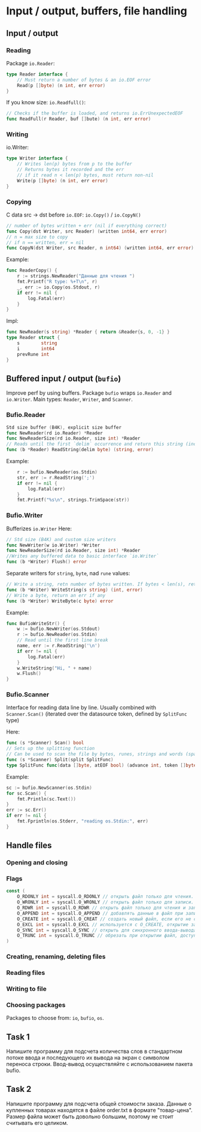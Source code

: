 # Input / output, buffers, file handling

## Input / output

### Reading 
Package `io.Reader`:
```go
type Reader interface {
    // Must return a number of bytes & an io.EOF error
    Read(p []byte) (n int, err error)
}
```
If you know size: `io.Readfull()`:
```go
// Checks if the buffer is loaded, and returns io.ErrUnexpectedEOF
func ReadFull(r Reader, buf []bute) (n int, err error)
```

### Writing 
io.Writer:
```go
type Writer interface {
    // Writes len(p) bytes from p to the buffer
    // Returns bytes it recorded and the err
    // if it read n < len(p) bytes, must return non-nil
    Write(p []byte) (n int, err error)
}
```

### Copying
C data src -> dst before `io.EOF`: `io.Copy()` / `io.CopyN()`
```go
// number of bytes written + err (nil if everything correct)
func Copy(dst Writer, src Reader) (written int64, err error)
// n = max size to copy
// if n == written, err = nil
func CopyN(dst Writer, src Reader, n int64) (written int64, err error)
```
Example:
```go
func ReaderCopy() {
	r := strings.NewReader("Данные для чтения ")
	fmt.Printf("R type: %+T\n", r)
	_, err := io.Copy(os.Stdout, r)
	if err != nil {
		log.Fatal(err)
	}
}
```

Impl:
```go
func NewReader(s string) *Reader { return &Reader{s, 0, -1} }
type Reader struct {
	s        string
	i        int64
	prevRune int
}
```

## Buffered input / output (`bufio`)

Improve perf by using buffers. Package `bufio` wraps `io.Reader` and `io.Writer`. 
Main types: `Reader`, `Writer`, and `Scanner`. 

### Bufio.Reader

```go
Std size buffer (B4K), explicit size buffer
func NewReader(rd io.Reader) *Reader
func NewReaderSize(rd io.Reader, size int) *Reader
// Reads until the first `delim` occurrence and return this string (inclusive)
func (b *Reader) ReadString(delim byte) (string, error)
```

Example: 
```go
	r := bufio.NewReader(os.Stdin)
	str, err := r.ReadString(';')
	if err != nil {
		log.Fatal(err)
	}
	fmt.Printf("%s\n", strings.TrimSpace(str))
```

### Bufio.Writer
Bufferizes `io.Writer`
Here:
```go
// Std size (B4K) and custom size writers 
func NewWriter(w io.Writer) *Writer
func NewReaderSize(rd io.Reader, size int) *Reader
//Writes any buffered data to basic interface `io.Writer`
func (b *Writer) Flush() error
```
Separate writers for `string`, `byte`, nad `rune` values:
```go
// Write a string, retn number of bytes written. If bytes < len(s), retns an error
func (b *Writer) WriteString(s string) (int, error)
// Write a byte, return an err if any
func (b *Writer) WriteByte(c byte) error
``` 

Example: 
```go
func BufioWriteStr() {
	w := bufio.NewWriter(os.Stdout)
	r := bufio.NewReader(os.Stdin)
	// Read until the first line break
	name, err := r.ReadString('\n')
	if err != nil {
		log.Fatal(err)
	}
	w.WriteString("Hi, " + name)
	w.Flush()
}
```

### Bufio.Scanner 
Interface for reading data line by line. 
Usually combined with `Scanner.Scan()` (iterated over the datasource token, defined by `SplitFunc` type)

Here:
```go
func (s *Scanner) Scan() bool
// Sets up the splitting function
// Can be used to scan the file by bytes, runes, strings and words (space-separated)
func (s *Scanner) Split(split SplitFunc)
type SplitFunc func(data []byte, atEOF bool) (advance int, token []byte, err error)
```

Example: 
```go
sc := bufio.NewScanner(os.Stdin)
for sc.Scan() {
	fmt.Println(sc.Text())
}
err := sc.Err()
if err != nil {
	fmt.Fprintln(os.Stderr, "reading os.Stdin:", err)
}
```

## Handle files 

### Opening and closing

### Flags 

```go
const (
	O_RDONLY int = syscall.O_RDONLY // открыть файл только для чтения.
	O_WRONLY int = syscall.O_WRONLY // открыть файл только для записи.
	O_RDWR int = syscall.O_RDWR // открыть файл только для чтения и записи.
	O_APPEND int = syscall.O_APPEND // добавлять данные в файл при записи.
	O_CREATE int = syscall.O_CREAT // создать новый файл, если его не существует.
	O_EXCL int = syscall.O_EXCL // используется с O_CREATE, открытие завершится с ошибкой, если файл существует
	O_SYNC int = syscall.O_SYNC // открыть для синхронного ввода-вывода
	O_TRUNC int = syscall.O_TRUNC // обрезать при открытии файл, доступный для записи
)
```

### Creating, renaming, deleting files 
### Reading files 
### Writing to file 
### Choosing packages 
Packages to choose from: `io`, `bufio`, `os`. 

## Task 1
Напишите программу для подсчета количества слов в стандартном потоке ввода и последующего их вывода на экран с символом переноса строки. Ввод-вывод осуществляйте с использованием пакета bufio.

## Task 2
Напишите программу для подсчета общей стоимости заказа. Данные о купленных товарах находятся в файле order.txt в формате "товар-цена". Размер файла может быть довольно большим, поэтому не стоит считывать его целиком.



